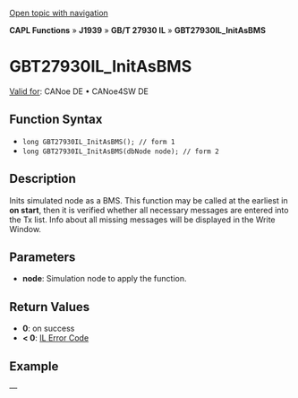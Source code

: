 [Open topic with navigation](../../../../../../CANoeDEFamily.htm#Topics/CAPLFunctions/J1939/GBT27930InteractionLayer/Functions/CAPLfunctionGBT27930ILInitAsBMS.md)

**CAPL Functions** » **J1939** » **GB/T 27930 IL** » **GBT27930IL_InitAsBMS**

# GBT27930IL_InitAsBMS

[Valid for](../../../../Shared/FeatureAvailability.md): CANoe DE • CANoe4SW DE

## Function Syntax

- `long GBT27930IL_InitAsBMS(); // form 1`
- `long GBT27930IL_InitAsBMS(dbNode node); // form 2`

## Description

Inits simulated node as a BMS. This function may be called at the earliest in **on start**, then it is verified whether all necessary messages are entered into the Tx list. Info about all missing messages will be displayed in the Write Window.

## Parameters

- **node**: Simulation node to apply the function.

## Return Values

- **0**: on success
- **< 0**: [IL Error Code](../../../CAPLfunctionsISOj1939ErrorCodes.md)

## Example

—
